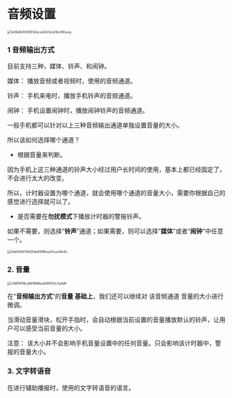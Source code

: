 # 音频设置

<img src="https://gd-hbimg.huaban.com/ea3ef631d1fb4677ac1533880ab70caad29148ab13f47-KQMRcO" alt="1e09a64001067a1aca2d32fa2e1bcf49.png" style="zoom:50%;" />

### 1 音频输出方式

目前支持三种，媒体、铃声、和闹钟。

媒体： 播放音频或者视频时，使用的音频通道。

铃声： 手机来电时，播放手机铃声的音频通道。

闹钟： 手机设置闹钟时，播放闹钟铃声的音频通道。

一般手机都可以针对以上三种音频输出通道单独设置音量的大小。

所以该如何选择哪个通道？

- 根据音量来判断。

 因为手机上这三种通道的铃声大小经过用户长时间的使用，基本上都已经固定了，不会进行太大的改变。

 所以，计时器设置为哪个通道，就会使用哪个通道的音量大小，需要你根据自己的感觉进行选择就可以了。 

- 是否需要在**勿扰模式**下播放计时器的警报铃声。

 如果不需要，则选择“**铃声**”通道；如果需要，则可以选择“**媒体**”或者“**闹钟**”中任意一个。

<img src="https://gd-hbimg.huaban.com/45f3dc144920375d19d3f2820f344a13fa5fdeb515c08-OJvtp1" alt="0de54d47f4d35de8498eaa2fcacb8c6c" style="zoom:50%;" />

### 2. 音量 

<img src="https://gd-hbimg.huaban.com/c6f0ec0eb0ad0ea93eef22bdb675c87dcffef37c3736-uqeOJi" alt="c569141f6ca681698ead08f503c3a4d9" style="zoom:50%;" />

在“**音频输出方式**”的**音量 基础上**，我们还可以继续对 该音频通道 音量的大小进行微调。 

当滑动音量滑块，松开手指时，会自动根据当前设置的音量播放默认的铃声，让用户可以感受当前音量的大小。

注意： 该大小并不会影响手机音量设置中的任何音量。只会影响该计时器中，警报的音量大小。



### 3. 文字转语音

在进行辅助播报时，使用的文字转语音的语言。 